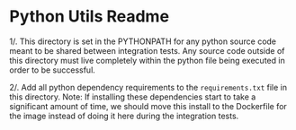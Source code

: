 # Python Utils Readme

1/. This directory is set in the PYTHONPATH for any python source code meant to be shared between integration tests.
Any source code outside of this directory must live completely within the python file being executed in order to be 
successful.

2/. Add all python dependency requirements to the `requirements.txt` file in this directory. 
Note: If installing these dependencies start to take a significant amount of time, we should move this install to the 
Dockerfile for the image instead of doing it here during the integration tests. 
